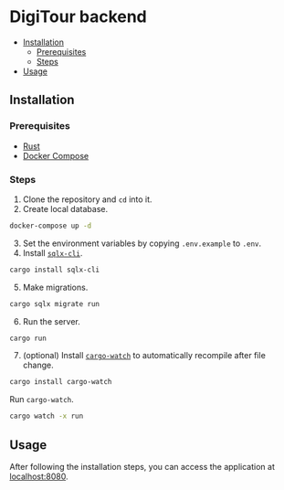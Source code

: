 # DigiTour backend

<!-- toc -->

- [Installation](#installation)
  * [Prerequisites](#prerequisites)
  * [Steps](#steps)
- [Usage](#usage)

<!-- tocstop -->

## Installation

### Prerequisites

- [Rust](https://www.rust-lang.org/)
- [Docker Compose](https://docs.docker.com/compose/)
 
### Steps

1. Clone the repository and `cd` into it.
2. Create local database.
```sh
docker-compose up -d
```
3. Set the environment variables by copying `.env.example` to `.env`.
4. Install [`sqlx-cli`](https://github.com/launchbadge/sqlx/blob/main/sqlx-cli/README.md).
```sh
cargo install sqlx-cli
```
5. Make migrations.
```sh
cargo sqlx migrate run
```
6. Run the server.
```sh
cargo run
```
7. (optional) Install [`cargo-watch`](https://crates.io/crates/cargo-watch) to automatically recompile after file change.
```sh
cargo install cargo-watch
```
Run `cargo-watch`.
```sh
cargo watch -x run
```

## Usage
After following the installation steps, you can access the application at [localhost:8080](http://localhost:8080).
